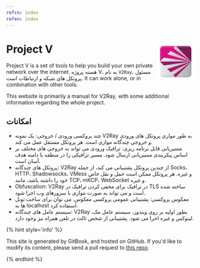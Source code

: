 ```yaml
---
refcn: index
refen: index
---
```


# Project V <img style="float: right;" width="100" height="100" src="/resources/v2ray_1024.png" />

Project V is a set of tools to help you build your own private network over the internet. هسته پروژه V، به نام `V2Ray`، مسئول پروتکل های شبکه و ارتباطات است. It can work alone, or in combination with other tools.

This website is primarily a manual for V2Ray, with some additional information regarding the whole project.

## امکانات

* چند پروکسی ورودی / خروجی: یک نمونه V2Ray به طور موازی پروتکل های ورودی و خروجی چندگانه موازی است. هر پروتکل مستقل عمل می کند.
* مسیریابی قابل برنامه ریزی: ترافیک ورودی می تواند به خروجی های مختلف بر اساس پیکربندی مسیریابی ارسال شود. مسیر ترافیکی را در منطقه یا دامنه هدف آسان است.
* پروتکل های چندگانه: V2Ray از چندین پروتکل پشتیبانی می کند، از جمله Socks، HTTP، Shadowsocks، VMess و غیره. هر پروتکل ممکن است حمل و نقل خاص خود را داشته باشد، مانند TCP، mKCP، WebSocket و غیره.
* Obfuscation: V2Ray در ترافیک برای مخفی کردن ترافیک در TLS ساخته شده است و می تواند به صورت موازی با سرورهای وب اجرا شود.
* معکوس پروکسی: پشتیبانی عمومی پروکسی معکوس. می توان برای ساخت تونل ها به localhost استفاده کرد.
* سیستم عامل های چندگانه: V2Ray بطور اولیه بر روی ویندوز، سیستم عامل مک، لینوکس و غیره اجرا می شود. پشتیبانی از شخص ثالث در تلفن همراه نیز وجود دارد.

{% hint style='info' %}

This site is generated by GitBook, and hosted on GitHub. If you'd like to modify its content, please send a pull request to [this repo](https://github.com/v2ray/manual).

{% endhint %}